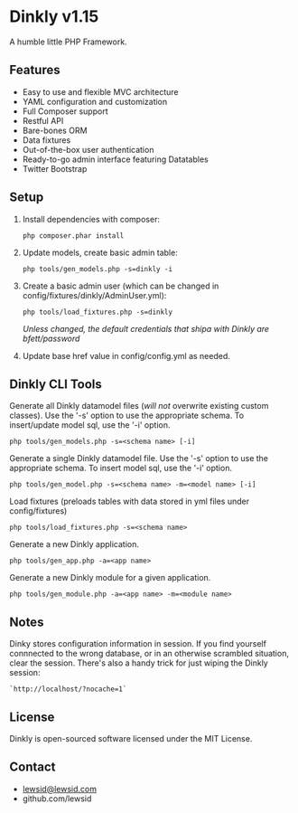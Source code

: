 Dinkly v1.15
============

A humble little PHP Framework.


Features
--------

- Easy to use and flexible MVC architecture
- YAML configuration and customization
- Full Composer support
- Restful API
- Bare-bones ORM
- Data fixtures
- Out-of-the-box user authentication
- Ready-to-go admin interface featuring Datatables
- Twitter Bootstrap


Setup
-----

1. Install dependencies with composer:

    `php composer.phar install`

2. Update models, create basic admin table:

    `php tools/gen_models.php -s=dinkly -i`

3. Create a basic admin user (which can be changed in config/fixtures/dinkly/AdminUser.yml):

    `php tools/load_fixtures.php -s=dinkly`

    *Unless changed, the default credentials that shipa with Dinkly are bfett/password*

4. Update base href value in config/config.yml as needed.


Dinkly CLI Tools
----------------

Generate all Dinkly datamodel files (*will not* overwrite existing custom classes). Use the '-s' option to use the appropriate schema. To insert/update model sql, use the '-i' option.

	php tools/gen_models.php -s=<schema name> [-i]

Generate a single Dinkly datamodel file. Use the '-s' option to use the appropriate schema. To insert model sql, use the '-i' option.

	php tools/gen_model.php -s=<schema name> -m=<model name> [-i]

Load fixtures (preloads tables with data stored in yml files under config/fixtures)

	php tools/load_fixtures.php -s=<schema name>

Generate a new Dinkly application.

	php tools/gen_app.php -a=<app name>

Generate a new Dinkly module for a given application.

	php tools/gen_module.php -a=<app name> -m=<module name>


Notes
-----

Dinky stores configuration information in session. If you find yourself connnected to the wrong database, or in an otherwise scrambled situation, clear the session. There's also a handy trick for just wiping the Dinkly session:

	`http://localhost/?nocache=1`


License
-------

Dinkly is open-sourced software licensed under the MIT License.


Contact
-------

  - lewsid@lewsid.com
  - github.com/lewsid